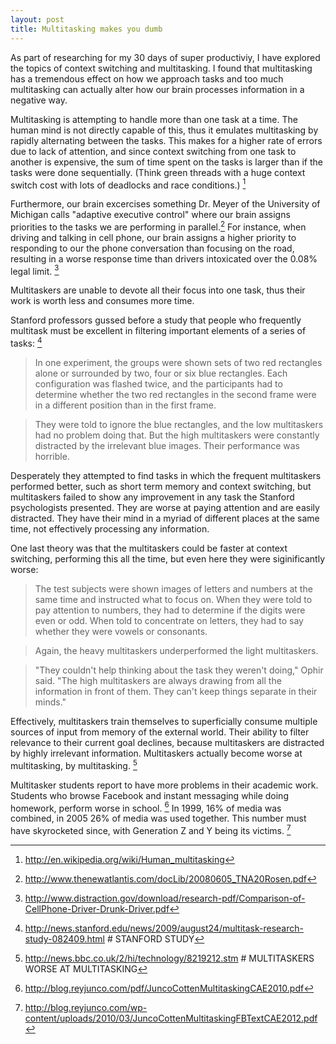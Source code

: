 ```yaml
---
layout: post
title: Multitasking makes you dumb
---
```


As part of researching for my 30 days of super productiviy, I have explored
the topics of context switching and multitasking. I found that multitasking has
a tremendous effect on how we approach tasks and too much multitasking can
actually alter how our brain processes information in a negative way.

Multitasking is attempting to handle more than one task at a time. The human
mind is not directly capable of this, thus it emulates multitasking by
rapidly alternating between the tasks. This makes for a higher rate of errors
due to lack of attention, and since context switching from one task to another
is expensive, the sum of time spent on the tasks is larger than if the tasks
were done sequentially. (Think green threads with a huge context switch cost
with lots of deadlocks and race conditions.) [^4]

Furthermore, our brain excercises something Dr. Meyer of the University of
Michigan calls "adaptive executive control" where our brain assigns priorities
to the tasks we are performing in parallel.[^3] For instance, when driving and
talking in cell phone, our brain assigns a higher priority to responding to our
the phone conversation than focusing on the road, resulting in a worse response
time than drivers intoxicated over the 0.08% legal limit. [^5]

Multitaskers are unable to devote all their focus into one task, thus their work is
worth less and consumes more time.

Stanford professors gussed before a study that people who frequently
multitask must be excellent in filtering important elements of a series of
tasks: [^1]

> In one experiment, the groups were shown sets of two red rectangles alone or
> surrounded by two, four or six blue rectangles. Each configuration was flashed
> twice, and the participants had to determine whether the two red rectangles in
> the second frame were in a different position than in the first frame.

> They were told to ignore the blue rectangles, and the low multitaskers had no
> problem doing that. But the high multitaskers were constantly distracted by the
> irrelevant blue images. Their performance was horrible.

Desperately they attempted to find tasks in which the frequent multitaskers
performed better, such as short term memory and context switching, but
multitaskers failed to show any improvement in any task the Stanford
psychologists presented. They are worse at paying attention and are easily
distracted. They have their mind in a myriad of different places at the same
time, not effectively processing any information.

One last theory was that the multitaskers could be faster at context switching,
performing this all the time, but even here they were siginificantly worse:

> The test subjects were shown images of letters and numbers at the same time and
> instructed what to focus on. When they were told to pay attention to numbers,
> they had to determine if the digits were even or odd. When told to concentrate
> on letters, they had to say whether they were vowels or consonants.

> Again, the heavy multitaskers underperformed the light multitaskers.

> "They couldn't help thinking about the task they weren't doing," Ophir said.
> "The high multitaskers are always drawing from all the information in front of
> them. They can't keep things separate in their minds."

Effectively, multitaskers train themselves to superficially consume
multiple sources of input from memory of the external world. Their ability to
filter relevance to their current goal declines, because multitaskers are
distracted by highly irrelevant information. Multitaskers actually become worse at
multitasking, by multitasking. [^2]

Multitasker students report to have more problems in their academic work.
Students who browse Facebook and instant messaging while doing
homework, perform worse in school. [^6] In 1999, 16% of media was combined, in 2005
26% of media was used together. This number must have skyrocketed since, with
Generation Z and Y being its victims. [^7]

[^1]: http://news.stanford.edu/news/2009/august24/multitask-research-study-082409.html # STANFORD STUDY
[^2]: http://news.bbc.co.uk/2/hi/technology/8219212.stm  # MULTITASKERS WORSE AT MULTITASKING
[^3]: http://www.thenewatlantis.com/docLib/20080605_TNA20Rosen.pdf
[^4]: http://en.wikipedia.org/wiki/Human_multitasking
[^5]: http://www.distraction.gov/download/research-pdf/Comparison-of-CellPhone-Driver-Drunk-Driver.pdf
[^6]: http://blog.reyjunco.com/pdf/JuncoCottenMultitaskingCAE2010.pdf
[^7]: http://blog.reyjunco.com/wp-content/uploads/2010/03/JuncoCottenMultitaskingFBTextCAE2012.pdf
